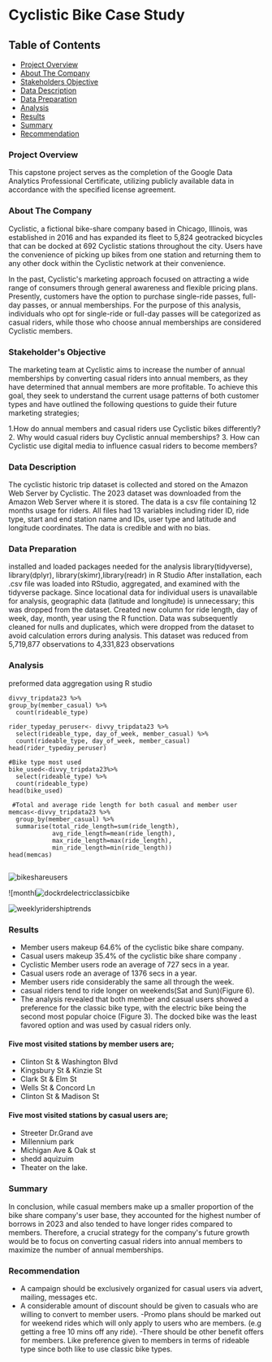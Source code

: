 # Cyclistic Bike Case Study

## Table of Contents

- [Project Overview](#project-overview)
- [About The Company](#about-the-company)
- [Stakeholders Objective](#stakeholders-objective)
- [Data Description](#data-description)
- [Data Preparation](#data-preparation)
- [Analysis](#analysis)
- [Results](#results)
- [Summary](#summary)
- [Recommendation](#recommendation)




### Project Overview
This capstone project serves as the completion of the Google Data Analytics Professional Certificate, utilizing publicly available data in accordance with the specified license agreement.


### About The Company
Cyclistic, a fictional bike-share company based in Chicago, Illinois, was established in 2016 and has expanded its fleet to 5,824 geotracked bicycles that can be docked at 692 Cyclistic stations throughout the city. Users have the convenience of picking up bikes from one station and returning them to any other dock within the Cyclistic network at their convenience.

In the past, Cyclistic's marketing approach focused on attracting a wide range of consumers through general awareness and flexible pricing plans. Presently, customers have the option to purchase single-ride passes, full-day passes, or annual memberships. For the purpose of this analysis, individuals who opt for single-ride or full-day passes will be categorized as casual riders, while those who choose annual memberships are considered Cyclistic members.


### Stakeholder's Objective
The marketing team at Cyclistic aims to increase the number of annual memberships by converting casual riders into annual members, as they have determined that annual members are more profitable. To achieve this goal, they seek to understand the current usage patterns of both customer types and have outlined the following questions to guide their future marketing strategies;

1.How do annual members and casual riders use Cyclistic bikes differently?
2. Why would casual riders buy Cyclistic annual memberships?
3. How can Cyclistic use digital media to influence casual riders to become members?


### Data Description
The cyclistic historic trip dataset is collected and stored on the Amazon Web Server by Cyclistic. The 2023 dataset was downloaded from the Amazon Web Server where it is stored. The data is a csv file containing 12 months usage for riders. All files had 13 variables including rider ID, ride type, start and end station name and IDs, user type and latitude and longitude coordinates. The data is credible and with no bias.



### Data Preparation
installed and loaded packages  needed for the analysis library(tidyverse), library(dplyr), library(skimr),library(readr) in R Studio
After installation, each .csv file was loaded into RStudio, aggregated, and examined with the tidyverse package. Since locational data for individual users is unavailable for analysis, geographic data (latitude and longitude) is unnecessary; this was dropped from the dataset. Created new column for ride length, day  of week, day, month, year using the R function.
Data was subsequently cleaned for nulls and duplicates, which were dropped from the dataset to avoid calculation errors during analysis. This dataset was reduced from 5,719,877  observations to 4,331,823 observations 


### Analysis
preformed data aggregation using R studio
```
divvy_tripdata23 %>%
group_by(member_casual) %>%
  count(rideable_type)

rider_typeday_peruser<- divvy_tripdata23 %>%
  select(rideable_type, day_of_week, member_casual) %>%
  count(rideable_type, day_of_week, member_casual)
head(rider_typeday_peruser)
```
```
#Bike type most used
bike_used<-divvy_tripdata23%>%
  select(rideable_type) %>%
  count(rideable_type)
head(bike_used)
```
```
 #Total and average ride length for both casual and member user
memcas<-divvy_tripdata23 %>%
  group_by(member_casual) %>%
  summarise(total_ride_length=sum(ride_length),
            avg_ride_length=mean(ride_length),
            max_ride_length=max(ride_length),
            min_ride_length=min(ride_length))
head(memcas)
            
```



![bikeshareusers](https://github.com/yenumP/Google-Data-Analytics-Capstone-Project/assets/161215417/1bec1038-8c90-4807-b328-dccad4585cd2)

![monthl![dockrdelectricclassicbike](https://github.com/yenumP/Google-Data-Analytics-Capstone-Project/assets/161215417/757bfa04-c8e4-4f5c-83b2-206f3442d833)




![weeklyridershiptrends](https://github.com/yenumP/Google-Data-Analytics-Capstone-Project/assets/161215417/ddfa2743-f2c8-4ebd-a590-d97f670d9e95)

### Results
- Member users makeup 64.6% of the cyclistic bike share company.
- Casual users makeup 35.4% of the cyclistic bike share company .
- Cyclistic Member users rode an average of 727 secs in a year.
- Casual users rode an average of 1376 secs in a year.
- Member users ride considerably the same all through the week.
- casual riders tend to ride longer on weekends(Sat and Sun)(Figure 6).
- The analysis revealed that both member and casual users showed a preference for the classic bike type, with the electric bike being the second most popular choice (Figure 3). The docked bike was the least favored option and was used  by casual riders only.


#### Five most visited stations by member users are;
- Clinton St & Washington Blvd 
-  Kingsbury St & Kinzie St     
-  Clark St & Elm St            
-  Wells St & Concord Ln
-  Clinton St & Madison St       


#### Five most visited stations by casual users are;
- Streeter Dr.Grand ave
- Millennium park
- Michigan Ave & Oak st
- shedd aquizuim
- Theater on the lake.

### Summary
In conclusion, while casual members make up a smaller proportion of the bike share company's user base, they accounted for the highest number of borrows in 2023 and also tended to have longer rides compared to members. Therefore, a crucial strategy for the company's future growth would be to focus on converting casual riders into annual members to maximize the number of annual memberships.


### Recommendation
- A campaign should be exclusively organized for casual users via advert, mailing, messages etc.
- A considerable amount of discount should be given to casuals who are willing to convert to member users.
-Promo plans should be marked out for weekend rides which will only apply to users who are members. (e.g getting a free 10 mins off any ride).
-There should be other benefit offers for members. Like preference given to members in terms of rideable type since both like to use classic bike types.
 












